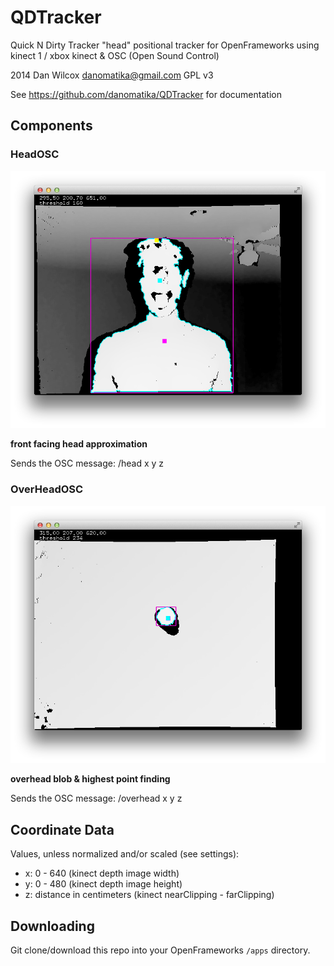 QDTracker
=========

Quick N Dirty Tracker "head" positional tracker for OpenFrameworks using kinect 1 / xbox kinect & OSC (Open Sound Control)

2014 Dan Wilcox <danomatika@gmail.com> GPL v3

See <https://github.com/danomatika/QDTracker> for documentation

Components
----------

### HeadOSC

<p align="center">
	<img src="https://raw.githubusercontent.com/danomatika/QDTracker/master/HeadOSC/screenshot.png"/>
</p>

**front facing head approximation**

Sends the OSC message: /head x y z

### OverHeadOSC

<p align="center">
	<img src="https://raw.githubusercontent.com/danomatika/QDTracker/master/OverHeadOSC/screenshot.png"/>
</p>

**overhead blob & highest point finding**

Sends the OSC message: /overhead x y z

Coordinate Data
---------------

Values, unless normalized and/or scaled (see settings):

* x: 0 - 640 (kinect depth image width)
* y: 0 - 480 (kinect depth image height)
* z: distance in centimeters (kinect nearClipping - farClipping)


Downloading
-----------

Git clone/download this repo into your OpenFrameworks `/apps` directory.


